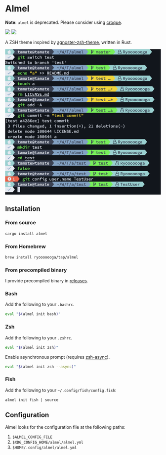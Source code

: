 # Almel

**Note**: `almel` is deprecated. Please consider using [croque](https://github.com/Ryooooooga/croque).

[![](https://github.com/Ryooooooga/almel/workflows/Build/badge.svg)](https://github.com/Ryooooooga/almel/actions)
[![](https://badgen.net/crates/v/almel)](https://crates.io/crates/almel)

A ZSH theme inspired by [agnoster-zsh-theme](https://github.com/agnoster/agnoster-zsh-theme), written in Rust.

![](docs/almel.png)

## Installation

### From source

```sh
cargo install almel
```

### From Homebrew

```sh
brew install ryooooooga/tap/almel
```

### From precompiled binary

I provide precompiled binary in [releases](https://github.com/Ryooooooga/almel/releases).

### Bash

Add the following to your `.bashrc`.

```bash
eval "$(almel init bash)"
```

### Zsh

Add the following to your `.zshrc`.

```zsh
eval "$(almel init zsh)"
```

Enable asynchronous prompt (requires [zsh-async](https://github.com/mafredri/zsh-async)).

```zsh
eval "$(almel init zsh --async)"
```

### Fish

Add the following to your `~/.config/fish/config.fish`:

```fish
almel init fish | source
```

## Configuration

Almel looks for the configuration file at the following paths:

1. `$ALMEL_CONFIG_FILE`
2. `$XDG_CONFIG_HOME/almel/almel.yml`
3. `$HOME/.config/almel/almel.yml`
